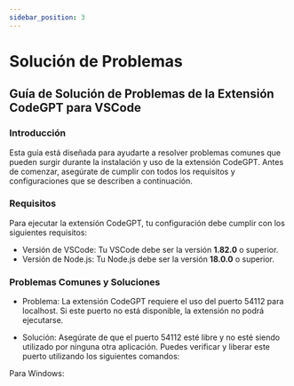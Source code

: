 ```yaml
---
sidebar_position: 3
---
```


# Solución de Problemas

## Guía de Solución de Problemas de la Extensión CodeGPT para VSCode

### Introducción

Esta guía está diseñada para ayudarte a resolver problemas comunes que pueden surgir durante la instalación y uso de la extensión CodeGPT. Antes de comenzar, asegúrate de cumplir con todos los requisitos y configuraciones que se describen a continuación.

### Requisitos

Para ejecutar la extensión CodeGPT, tu configuración debe cumplir con los siguientes requisitos:

- Versión de VSCode: Tu VSCode debe ser la versión **1.82.0** o superior.
- Versión de Node.js: Tu Node.js debe ser la versión **18.0.0** o superior.

### Problemas Comunes y Soluciones

- Problema:
La extensión CodeGPT requiere el uso del puerto 54112 para localhost. Si este puerto no está disponible, la extensión no podrá ejecutarse.

- Solución:
Asegúrate de que el puerto 54112 esté libre y no esté siendo utilizado por ninguna otra aplicación. Puedes verificar y liberar este puerto utilizando los siguientes comandos:

Para Windows:
